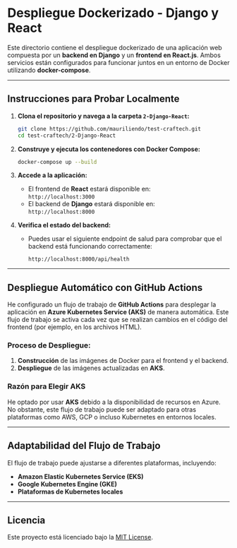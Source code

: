 # **Despliegue Dockerizado - Django y React**

Este directorio contiene el despliegue dockerizado de una aplicación web compuesta por un **backend en Django** y un **frontend en React.js**. Ambos servicios están configurados para funcionar juntos en un entorno de Docker utilizando **docker-compose**.

---

## **Instrucciones para Probar Localmente**

1. **Clona el repositorio y navega a la carpeta `2-Django-React`:**
   ```bash
   git clone https://github.com/mauriliendo/test-craftech.git
   cd test-craftech/2-Django-React
   ```

2. **Construye y ejecuta los contenedores con Docker Compose:**
   ```bash
   docker-compose up --build
   ```

3. **Accede a la aplicación:**
   - El frontend de **React** estará disponible en:  
     `http://localhost:3000`
   - El backend de **Django** estará disponible en:  
     `http://localhost:8000`

4. **Verifica el estado del backend:**
   - Puedes usar el siguiente endpoint de salud para comprobar que el backend está funcionando correctamente:
     ```
     http://localhost:8000/api/health
     ```

---

## **Despliegue Automático con GitHub Actions**

He configurado un flujo de trabajo de **GitHub Actions** para desplegar la aplicación en **Azure Kubernetes Service (AKS)** de manera automática. Este flujo de trabajo se activa cada vez que se realizan cambios en el código del frontend (por ejemplo, en los archivos HTML). 

### **Proceso de Despliegue:**

1. **Construcción** de las imágenes de Docker para el frontend y el backend.
2. **Despliegue** de las imágenes actualizadas en **AKS**.

### **Razón para Elegir AKS**

He optado por usar **AKS** debido a la disponibilidad de recursos en Azure. No obstante, este flujo de trabajo puede ser adaptado para otras plataformas como AWS, GCP o incluso Kubernetes en entornos locales.

---

## **Adaptabilidad del Flujo de Trabajo**

El flujo de trabajo puede ajustarse a diferentes plataformas, incluyendo:

- **Amazon Elastic Kubernetes Service (EKS)**
- **Google Kubernetes Engine (GKE)**
- **Plataformas de Kubernetes locales**

---

## **Licencia**

Este proyecto está licenciado bajo la [MIT License](LICENSE).